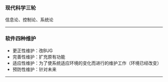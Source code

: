 ### 现代科学三轮
信息论、控制论、系统论  
***
### 软件四种维护
- 更正性维护：改BUG  
- 完善性维护：扩充原有功能  
- 适应性维护：为了使系统适应环境的变化而进行的维护工作（环境已经改变）  
- 预防性维护：针对未来  
***
### 